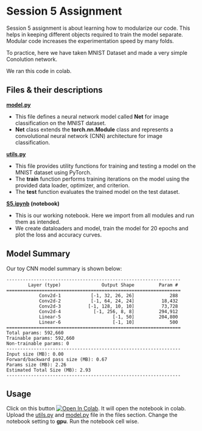 # Session 5 Assignment

Session 5 assignment is about learning how to modularize our code. This helps in keeping different objects required to train the model separate. Modular code increases the experimentation speed by many folds.

To practice, here we have taken MNIST Dataset and made a very simple Conolution network.

We ran this code in colab.

## Files & their descriptions

**[model.py](https://github.com/gupta1912/ERA-V1-Assignments/blob/main/S5/model.py)**

- This file defines a neural network model called __Net__ for image classification on the MNIST dataset.
- __Net__ class extends the __torch.nn.Module__ class and represents a convolutional neural network (CNN) architecture for image classification.

**[utils.py](https://github.com/gupta1912/ERA-V1-Assignments/blob/main/S5/utils.py)**

- This file provides utility functions for training and testing a model on the MNIST dataset using PyTorch.
- The __train__ function performs training iterations on the model using the provided data loader, optimizer, and criterion.
- The __test__ function evaluates the trained model on the test dataset.

**[S5.ipynb](https://github.com/gupta1912/ERA-V1-Assignments/blob/main/S5/S5.ipynb) (notebook)**

- This is our working notebook. Here we import from all modules and run them as intended.
- We create dataloaders and model, train the model for 20 epochs and plot the loss and accuracy curves.

## Model Summary

Our toy CNN model summary is shown below:

```
----------------------------------------------------------------
        Layer (type)               Output Shape         Param #
================================================================
            Conv2d-1           [-1, 32, 26, 26]             288
            Conv2d-2           [-1, 64, 24, 24]          18,432
            Conv2d-3          [-1, 128, 10, 10]          73,728
            Conv2d-4            [-1, 256, 8, 8]         294,912
            Linear-5                   [-1, 50]         204,800
            Linear-6                   [-1, 10]             500
================================================================
Total params: 592,660
Trainable params: 592,660
Non-trainable params: 0
----------------------------------------------------------------
Input size (MB): 0.00
Forward/backward pass size (MB): 0.67
Params size (MB): 2.26
Estimated Total Size (MB): 2.93
----------------------------------------------------------------
```
## Usage

Click on this button [![Open In Colab](https://colab.research.google.com/assets/colab-badge.svg)](https://colab.research.google.com/github/gupta1912/ERA-V1-Assignments/). It will open the notebook in colab. Upload the [utils.py](https://github.com/gupta1912/ERA-V1-Assignments/blob/main/S5/utils.py) and [model.py](https://github.com/gupta1912/ERA-V1-Assignments/blob/main/S5/model.py) file in the files section. Change the notebook setting to __gpu__. Run the notebook cell wise.



